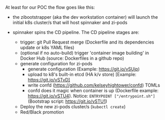 At least for our POC the flow goes like this:

* the zibootstrapper (aka the dev workstation container) will launch the initial k8s cluster/s that will host spinnaker and zi-pods

* spinnaker spins the CD pipeline. The CD pipeline stages are:

	* trigger: git Pull Request merge (Dockerfile and its dependencies update or k8s YAML files)
	* (optional if no auto-build) trigger 'container image building' in Docker Hub (source: Dockerfiles in a github repo)
	* generate configuration for zi-pods
		* generate configuration (Example: https://git.io/vSUjp)
		* upload to k8's built-in etcd (HA k/v store) [Example: https://git.io/vSTvD]
		* write confd (https://github.com/kelseyhightower/confd) TOMLs
		* confd does it magic when container is up (Dockerfile example: https://git.io/vSTU4). Notice: `ENTRYPOINT ["/entrypoint.sh"]` (Bootstrap script: https://git.io/vSTU1)
	* Deploy the new zi-pods cluster/s (`kubectl create`)
	* Red/Black promotion

